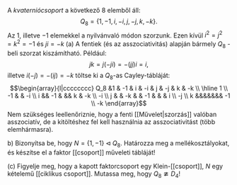A _kvaterniócsoport_ a következő 8 elemből áll:
$$Q_8 = \{ 1, -1, i, -i, j, -j, k, -k \}.$$
Az 1, illetve −1 elemekkel a nyilvánvaló módon szorzunk. Ezen kívül $i^2 = j^2 = k^2 = -1$ és $ji=-k$
(a) A fentiek (és az asszociativitás) alapján bármely $Q_8$ -beli szorzat kiszámítható. Például:
$$jk = j(-ji) = - (jj)i = i,$$
illetve $i(-j) = -(ij) = -k$ töltse ki a $Q_8$-as Cayley-tábláját:
$$\begin{array}{l|cccccccc}
	Q_8 &1 & -1 & i & -i & j & -j & k & -k \\ \hline
	1 \\
	-1 & & -i  \\
	i && -1 & && k & -k   \\
	-i  \\
	j & & -k & & -1 & & & i \\
	-j \\
	k &&&&&&& -1 \\
	-k
\end{array}$$
Nem szükséges leellenőriznie, hogy a fenti [[Művelet|szorzás]] valóban asszociatív, de a kitöltéshez fel kell használnia az asszociativitást (több elemhármasra).

b) Bizonyítsa be, hogy $N = \{ 1, -1 \} \triangleleft Q_8$. Határozza meg a mellékosztályokat, és készítse el a faktor [[csoport]] műveleti tábláját!  

(c) Figyelje meg, hogy a kapott faktorcsoport egy Klein-[[csoport]], $N$ egy kételemű [[ciklikus csoport]]. Mutassa meg, hogy $Q_8 \ncong D_4$!